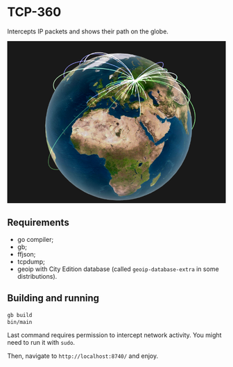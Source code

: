 # TCP-360

Intercepts IP packets and shows their path on the globe.

![Screenshot](screenshot.png)


## Requirements

* go compiler;
* gb;
* ffjson;
* tcpdump;
* geoip with City Edition database (called `geoip-database-extra` in some distributions).


## Building and running

```
gb build
bin/main
```

Last command requires permission to intercept network activity. You might need to run it with `sudo`.

Then, navigate to `http://localhost:8740/` and enjoy.
